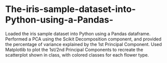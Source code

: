 # The-iris-sample-dataset-into-Python-using-a-Pandas-
Loaded the iris sample dataset into Python using a Pandas dataframe. Performed
a PCA using the Scikit Decomposition component, and provided the percentage
of variance explained by the 1st Principal Component. 
Used Matplotlib to plot the 1st/2nd Principal Components to recreate the scatterplot shown in class,
with colored classes for each flower type.
